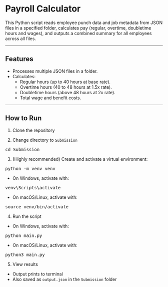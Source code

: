 # Payroll Calculator

This Python script reads employee punch data and job metadata from JSON files in a specified folder, calculates pay (regular, overtime, doubletime hours and wages), and outputs a combined summary for all employees across all files.

---

## Features

- Processes multiple JSON files in a folder.
- Calculates:
  - Regular hours (up to 40 hours at base rate).
  - Overtime hours (40 to 48 hours at 1.5x rate).
  - Doubletime hours (above 48 hours at 2x rate).
  - Total wage and benefit costs.

---

## How to Run

1. Clone the repository

2. Change directory to `Submission`

<pre>
cd Submission
</pre>

3. (Highly recommended) Create and activate a virtual environment:

<pre>
python -m venv venv
</pre>

- On Windows, activate with:

<pre>
venv\Scripts\activate
</pre>

- On macOS/Linux, activate with:

<pre>
source venv/bin/activate
</pre>

4. Run the script

- On Windows, activate with:

<pre>
python main.py
</pre>

- On macOS/Linux, activate with:

<pre>
python3 main.py
</pre>

5. View results

- Output prints to terminal
- Also saved as `output.json` in the `Submission` folder
